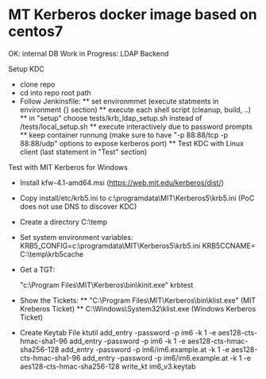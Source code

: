 # MT Kerberos docker image based on centos7  

OK: internal DB
Work in Progress: LDAP Backend   

Setup KDC

* clone repo 
* cd into repo root path 
* Follow Jenkinsfile:
  ** set environmmet (execute statments in environment {} section)
  ** execute each shell script (cleanup, build, ..)
  ** in "setup" choose tests/krb_ldap_setup.sh instead of /tests/local_setup.sh
  ** execute interactively due to password prompts
  ** keep container runnung (make sure to have "-p 88:88/tcp -p 88:88/udp" options to expose kerberos port)
  ** Test KDC with Linux client (last statement in "Test" section)
  

Test with MIT Kerberos for Windows

* Install kfw-4.1-amd64.msi  (https://web.mit.edu/kerberos/dist/)
* Copy install/etc/krb5.ini to c:\programdata\MIT\Kerberos5\krb5.ini
  (PoC does not use DNS to discover KDC)
* Create a directory  C:\temp
* Set system environment variables:
  KRB5_CONFIG=c:\programdata\MIT\Kerberos5\krb5.ini
  KRB5CCNAME= C:\temp\krb5cache  
* Get a TGT:

    "c:\Program Files\MIT\Kerberos\bin\kinit.exe" krbtest

* Show the Tickets:
  **  "C:\Program Files\MIT\Kerberos\bin\klist.exe"  (MIT Kreberos Ticket)
  **  C:\Windows\System32\klist.exe  (Windows Kerberos Ticket) 

* Create Keytab File
ktutil
  add_entry -password -p im6 -k 1 -e aes128-cts-hmac-sha1-96
  add_entry -password -p im6 -k 1 -e aes128-cts-hmac-sha256-128
  add_entry -password -p im6/im6.example.at -k 1 -e aes128-cts-hmac-sha1-96
  add_entry -password -p im6/im6.example.at -k 1 -e aes128-cts-hmac-sha256-128
  write_kt im6_v3.keytab

